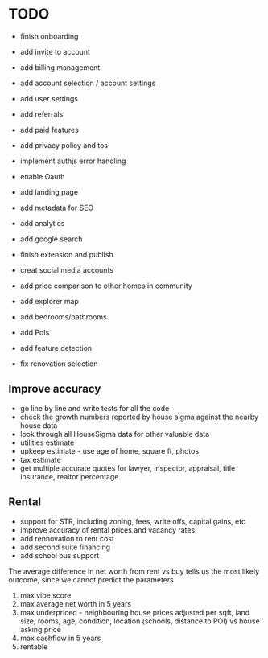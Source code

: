 # TODO

- finish onboarding
- add invite to account
- add billing management
- add account selection / account settings
- add user settings
- add referrals
- add paid features
- add privacy policy and tos
- implement authjs error handling
- enable Oauth
- add landing page
- add metadata for SEO
- add analytics
- add google search
- finish extension and publish
- creat social media accounts

- add price comparison to other homes in community
- add explorer map
- add bedrooms/bathrooms
- add PoIs
- add feature detection
- fix renovation selection

## Improve accuracy

- go line by line and write tests for all the code
- check the growth numbers reported by house sigma against the nearby house data
- look through all HouseSigma data for other valuable data
- utilities estimate
- upkeep estimate - use age of home, square ft, photos
- tax estimate
- get multiple accurate quotes for lawyer, inspector, appraisal, title insurance, realtor percentage

## Rental

- support for STR, including zoning, fees, write offs, capital gains, etc
- improve accuracy of rental prices and vacancy rates
- add rennovation to rent cost
- add second suite financing
- add school bus support

The average difference in net worth from rent vs buy tells us the most likely
outcome, since we cannot predict the parameters

1. max vibe score
2. max average net worth in 5 years
3. max underpriced - neighbouring house prices adjusted per sqft, land size, rooms, age, condition, location (schools, distance to POI) vs house asking price
4. max cashflow in 5 years
5. rentable

